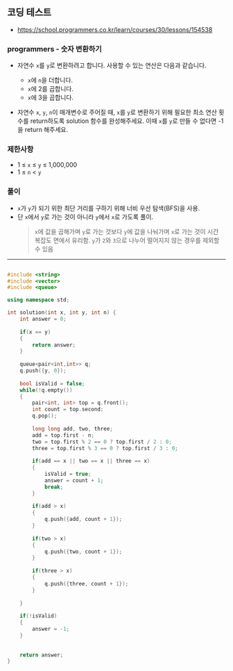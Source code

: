 ## 코딩 테스트
- https://school.programmers.co.kr/learn/courses/30/lessons/154538

### programmers - 숫자 변환하기

- 자연수 `x`를 `y`로 변환하려고 합니다. 사용할 수 있는 연산은 다음과 같습니다.

  - `x`에 `n`을 더합니다.
  - `x`에 2를 곱합니다.
  - `x`에 3을 곱합니다.

- 자연수 `x`, `y`, `n`이 매개변수로 주어질 때, `x`를 `y`로 변환하기 위해 필요한 최소 연산 횟수를 return하도록 solution 함수를 완성해주세요. 이때 `x`를 `y`로 만들 수 없다면 -1을 return 해주세요.

### 제한사항
- 1 ≤ `x` ≤ `y` ≤ 1,000,000
- 1 ≤ `n` < `y`

### 풀이
- `x`가 `y`가 되기 위한 최단 거리를 구하기 위해 너비 우선 탐색(BFS)을 사용.
- 단 `x`에서 `y`로 가는 것이 아니라 `y`에서 `x`로 가도록 풀이.
  > `x`에 값을 곱해가며 `y`로 가는 것보다 `y`에 값을 나눠가며 `x`로 가는 것이 시간 복잡도 면에서 유리함. `y`가 `2`와 `3`으로 나누어 떨어지지 않는 경우를 제외할 수 있음

***
```c++

#include <string>
#include <vector>
#include <queue>

using namespace std;

int solution(int x, int y, int n) {
    int answer = 0;
    
    if(x == y)
    {
        return answer;
    }
    
    queue<pair<int,int>> q;
    q.push({y, 0});
    
    bool isValid = false;
    while(!q.empty())
    {
        pair<int, int> top = q.front();
        int count = top.second;
        q.pop();
        
        long long add, two, three;
        add = top.first - n;
        two = top.first % 2 == 0 ? top.first / 2 : 0;
        three = top.first % 3 == 0 ? top.first / 3 : 0;
        
        if(add == x || two == x || three == x)
        {
            isValid = true;
            answer = count + 1;
            break;
        }
        
        if(add > x)
        {
            q.push({add, count + 1});
        }
        
        if(two > x)
        {
            q.push({two, count + 1});
        }
        
        if(three > x)
        {
            q.push({three, count + 1});
        }
        
    }
    
    if(!isValid)
    {
        answer = -1;
    }
    
    
    return answer;
}

```

